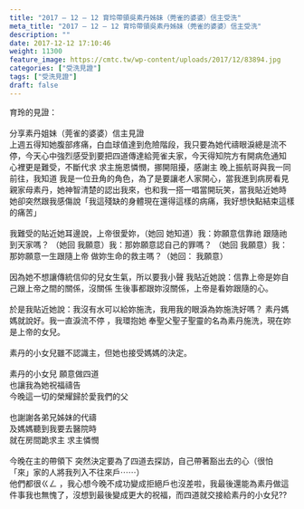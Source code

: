 ```yaml
---
title: "2017 – 12 – 12 育玲帶領吳素丹姊妹（莞雀的婆婆）信主受洗"
meta_title: "2017 – 12 – 12 育玲帶領吳素丹姊妹（莞雀的婆婆）信主受洗"
description: ""
date: 2017-12-12 17:10:46
weight: 11300
feature_image: https://cmtc.tw/wp-content/uploads/2017/12/83894.jpg
categories: ["受洗見證"]
tags: ["受洗見證"]
draft: false
---
```


育玲的見證：<br />
<br />
分享素丹姐妹（莞雀的婆婆）信主見證<br />
上週五得知她腹部疼痛，白血球值達到危險階段，我只要為她代禱眼淚總是流不停，今天心中強烈感受到要把四道傳達給莞雀夫家，今天得知院方有開病危通知 心裡更是難受，不斷代求 求主施恩憐憫，挪開阻擾，感謝主 晚上振航哥與我一同前往，我知道 我是一位丑角的角色，為了是要讓老人家開心，當我進到病房看見親家母素丹，她神智清楚的認出我來，也和我一搭一唱當開玩笑，當我貼近她時 她卻突然跟我感傷說「我這殘缺的身體現在還得這樣的病痛，我好想快點結束這樣的痛苦」<br />
<br />
我難受的貼近她耳邊說，上帝很愛妳，（她回 她知道）我：妳願意信靠祂 跟隨祂到天家嗎？ （她回 我願意）我：那妳願意認自己的罪嗎？ （她回 我願意）我：那妳願意一生跟隨上帝 做妳生命的救主嗎？（她回： 我願意）<br />
<br />
因為她不想讓傳統信仰的兒女生氣，所以要我小聲 我貼近她說：信靠上帝是妳自己跟上帝之間的關係，沒關係 生後事都跟妳沒關係，上帝是看妳跟隨的心。<br />
<br />
於是我貼近她說：我沒有水可以給妳施洗，我用我的眼淚為妳施洗好嗎？ 素丹媽媽就說好。我一直淚流不停 ，我環抱她 奉聖父聖子聖靈的名為素丹施洗，現在妳是上帝的女兒。<br />
<br />
素丹的小女兒雖不認識主，但她也接受媽媽的決定。<br />
<br />
素丹的小女兒 願意做四道<br />
也讓我為她祝福禱告<br />
今晚這一切的榮耀歸於愛我們的父<br />
<br />
也謝謝各弟兄姊妹的代禱<br />
及媽媽聽到我要去醫院時<br />
就在房間跪求主 求主憐憫<br />
<br />
今晚在主的帶領下 突然決定要為了四道去探訪，自己帶著豁出去的心（很怕 「來」家的人將我列入不往來戶⋯⋯）<br />
他們都很ㄍㄥ ，我心想今晚不成功變成拒絕戶也沒差啦，我最後還能為素丹做這件事我也無愧了，沒想到最後變成更大的祝福，而四道就交接給素丹的小女兒??<br />
<br />
&nbsp;<br />
<br />
&nbsp;<br />
<br />
&nbsp;
        